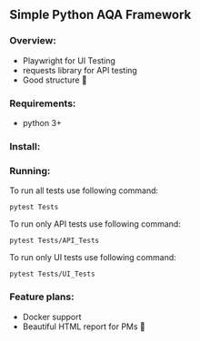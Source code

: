 ## Simple Python AQA Framework
### Overview:
- Playwright for UI Testing
- requests library for API testing
- Good structure :slightly_smiling_face:

### Requirements:
- python 3+

### Install:


### Running:
To run all tests use following command:
```
pytest Tests
```

To run only API tests use following command:
```
pytest Tests/API_Tests
```

To run only UI tests use following command:
```
pytest Tests/UI_Tests
```

### Feature plans:
- Docker support
- Beautiful HTML report for PMs :rofl:
